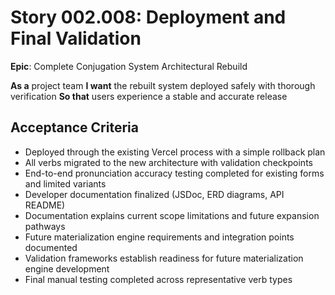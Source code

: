 # Story 002.008: Deployment and Final Validation

**Epic**: Complete Conjugation System Architectural Rebuild

**As a** project team
**I want** the rebuilt system deployed safely with thorough verification
**So that** users experience a stable and accurate release

## Acceptance Criteria
- Deployed through the existing Vercel process with a simple rollback plan
- All verbs migrated to the new architecture with validation checkpoints
- End-to-end pronunciation accuracy testing completed for existing forms and limited variants
- Developer documentation finalized (JSDoc, ERD diagrams, API README)
- Documentation explains current scope limitations and future expansion pathways
- Future materialization engine requirements and integration points documented
- Validation frameworks establish readiness for future materialization engine development
- Final manual testing completed across representative verb types
